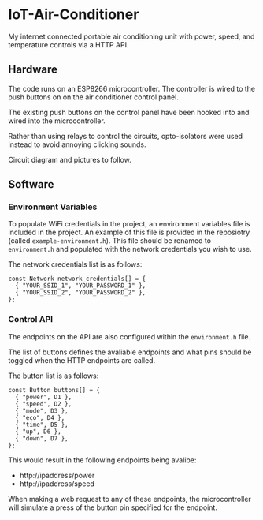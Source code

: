 # IoT-Air-Conditioner
My internet connected portable air conditioning unit with power, speed, and temperature controls via a HTTP API.

## Hardware
The code runs on an ESP8266 microcontroller. The controller is wired to the push buttons on on the air conditioner control panel.

The existing push buttons on the control panel have been hooked into and wired into the microcontroller.

Rather than using relays to control the circuits, opto-isolators were used instead to avoid annoying clicking sounds.

Circuit diagram and pictures to follow.

## Software
### Environment Variables
To populate WiFi credentials in the project, an environment variables file is included in the project.
An example of this file is provided in the reposiotry (called `example-environment.h`). This file should be renamed to `environment.h` and populated with the network credentials you wish to use.

The network credentials list is as follows:

```
const Network network_credentials[] = {
  { "YOUR_SSID_1", "YOUR_PASSWORD_1" },
  { "YOUR_SSID_2", "YOUR_PASSWORD_2" },
};
```

### Control API
The endpoints on the API are also configured within the `environment.h` file.

The list of buttons defines the avaliable endpoints and what pins should be toggled when the HTTP endpoints are called.

The button list is as follows:
```
const Button buttons[] = {
  { "power", D1 },
  { "speed", D2 },
  { "mode", D3 },
  { "eco", D4 },
  { "time", D5 },
  { "up", D6 },
  { "down", D7 },
};
```

This would result in the following endpoints being avalibe:
* http://ipaddress/power
* http://ipaddress/speed

When making a web request to any of these endpoints, the microcontroller will simulate a press of the button pin specified for the endpoint.
